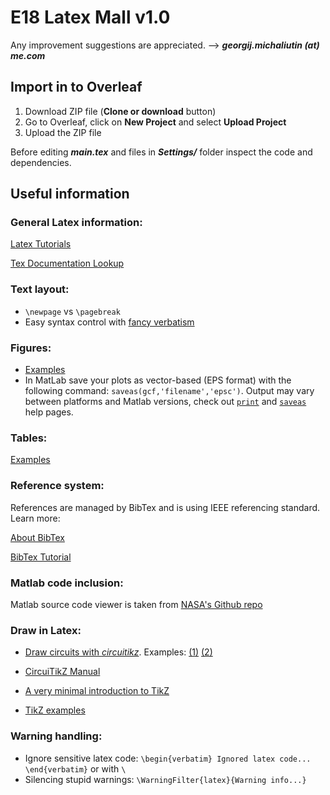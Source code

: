 # E18 Latex Mall v1.0
Any improvement suggestions are appreciated. –> ***georgij.michaliutin (at) me.com***

## Import in to Overleaf
1. Download ZIP file (**Clone or download** button)
1. Go to Overleaf, click on **New Project** and select **Upload Project**
1. Upload the ZIP file



Before editing ***main.tex*** and files in ***Settings/*** folder inspect the code and dependencies.

## Useful information

### General Latex information:
[Latex Tutorials](https://www.latex-tutorial.com)

[Tex Documentation Lookup](http://texdoc.net)


### Text layout:
* `\newpage` vs `\pagebreak`
* Easy syntax control with [fancy verbatism](http://texdoc.net/texmf-dist/doc/latex/fancyvrb/fancyvrb.pdf)

### Figures:
* [Examples](https://nasa.github.io/nasa-latex-docs/build/html/examples/figures.html)
* In MatLab save your plots as vector-based (EPS format) with the following command:
`saveas(gcf,'filename','epsc')`. Output may vary between platforms and Matlab versions, check out [`print`](https://www.mathworks.com/help/matlab/ref/print.html) and [`saveas`](https://www.mathworks.com/help/matlab/ref/saveas.html) help pages.

### Tables:
[Examples](https://www.latex-tutorial.com/tutorials/tables/)

### Reference system:
References are managed by BibTex and is using IEEE referencing standard. Learn more:

[About BibTex](https://en.wikipedia.org/wiki/BibTeX)

[BibTex Tutorial](https://www.latex-tutorial.com/tutorials/bibtex/)

### Matlab code inclusion:
Matlab source code viewer is taken from [NASA's Github repo](https://github.com/nasa/nasa-latex-docs/blob/master/support/packages/mcode/mcode.sty)

### Draw in Latex:
* [Draw circuits with *circuitikz*](https://www.overleaf.com/learn/latex/LaTeX_Graphics_using_TikZ:_A_Tutorial_for_Beginners_(Part_4)—Circuit_Diagrams_Using_Circuitikz). 
Examples: 
[(1)](https://www.latex-tutorial.com/tutorials/circuitikz/)
[(2)](https://www.latex-tutorial.com/tutorials/more-circuitikz/)

* [CircuiTikZ Manual](http://texdoc.net/texmf-dist/doc/latex/circuitikz/circuitikzmanual.pdf)
* [A very minimal introduction to TikZ](https://cremeronline.com/LaTeX/minimaltikz.pdf)
* [TikZ examples](http://www.texample.net/tikz/examples/)

### Warning handling:
* Ignore sensitive latex code: `\begin{verbatim} Ignored latex code... \end{verbatim}` or with `\`
* Silencing stupid warnings: `\WarningFilter{latex}{Warning info...}`


